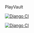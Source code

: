 PlayVault

[![Django CI](https://github.com/dntvik/PlayVault/actions/workflows/django-ci.yml/badge.svg)](https://github.com/dntvik/PlayVault/actions/workflows/django-ci.yml)

[![Django CI](https://github.com/dntvik/PlayVault/actions/workflows/django-ci.yml/badge.svg?event=public)](https://github.com/dntvik/PlayVault/actions/workflows/django-ci.yml)